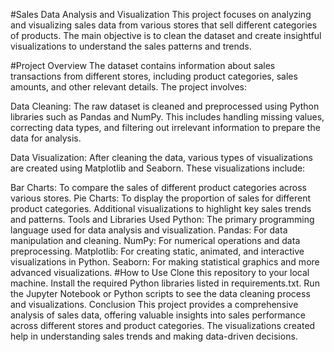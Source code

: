 #Sales Data Analysis and Visualization
This project focuses on analyzing and visualizing sales data from various stores that sell different categories of products. The main objective is to clean the dataset and create insightful visualizations to understand the sales patterns and trends.

#Project Overview
The dataset contains information about sales transactions from different stores, including product categories, sales amounts, and other relevant details. The project involves:

Data Cleaning: The raw dataset is cleaned and preprocessed using Python libraries such as Pandas and NumPy. This includes handling missing values, correcting data types, and filtering out irrelevant information to prepare the data for analysis.

Data Visualization: After cleaning the data, various types of visualizations are created using Matplotlib and Seaborn. These visualizations include:

Bar Charts: To compare the sales of different product categories across various stores.
Pie Charts: To display the proportion of sales for different product categories.
Additional visualizations to highlight key sales trends and patterns.
Tools and Libraries Used
Python: The primary programming language used for data analysis and visualization.
Pandas: For data manipulation and cleaning.
NumPy: For numerical operations and data preprocessing.
Matplotlib: For creating static, animated, and interactive visualizations in Python.
Seaborn: For making statistical graphics and more advanced visualizations.
#How to Use
Clone this repository to your local machine.
Install the required Python libraries listed in requirements.txt.
Run the Jupyter Notebook or Python scripts to see the data cleaning process and visualizations.
Conclusion
This project provides a comprehensive analysis of sales data, offering valuable insights into sales performance across different stores and product categories. The visualizations created help in understanding sales trends and making data-driven decisions.
